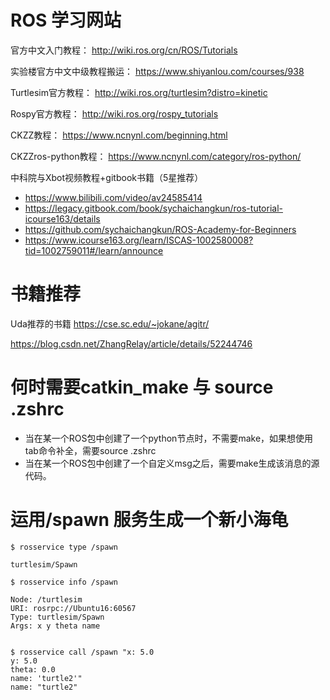 # ROS 学习网站

官方中文入门教程：
http://wiki.ros.org/cn/ROS/Tutorials

实验楼官方中文中级教程搬运：
https://www.shiyanlou.com/courses/938

Turtlesim官方教程：
http://wiki.ros.org/turtlesim?distro=kinetic

Rospy官方教程：
http://wiki.ros.org/rospy_tutorials

CKZZ教程：
https://www.ncnynl.com/beginning.html

CKZZros-python教程：
https://www.ncnynl.com/category/ros-python/

中科院与Xbot视频教程+gitbook书籍（5星推荐）
- https://www.bilibili.com/video/av24585414
- https://legacy.gitbook.com/book/sychaichangkun/ros-tutorial-icourse163/details
- https://github.com/sychaichangkun/ROS-Academy-for-Beginners
- https://www.icourse163.org/learn/ISCAS-1002580008?tid=1002759011#/learn/announce



# 书籍推荐

Uda推荐的书籍
https://cse.sc.edu/~jokane/agitr/

https://blog.csdn.net/ZhangRelay/article/details/52244746



# 何时需要catkin_make 与 source .zshrc
- 当在某一个ROS包中创建了一个python节点时，不需要make，如果想使用tab命令补全，需要source .zshrc
- 当在某一个ROS包中创建了一个自定义msg之后，需要make生成该消息的源代码。

# 运用/spawn 服务生成一个新小海龟
```shell
$ rosservice type /spawn 

turtlesim/Spawn

$ rosservice info /spawn 

Node: /turtlesim
URI: rosrpc://Ubuntu16:60567
Type: turtlesim/Spawn
Args: x y theta name


$ rosservice call /spawn "x: 5.0
y: 5.0
theta: 0.0
name: 'turtle2'"
name: "turtle2"

```
